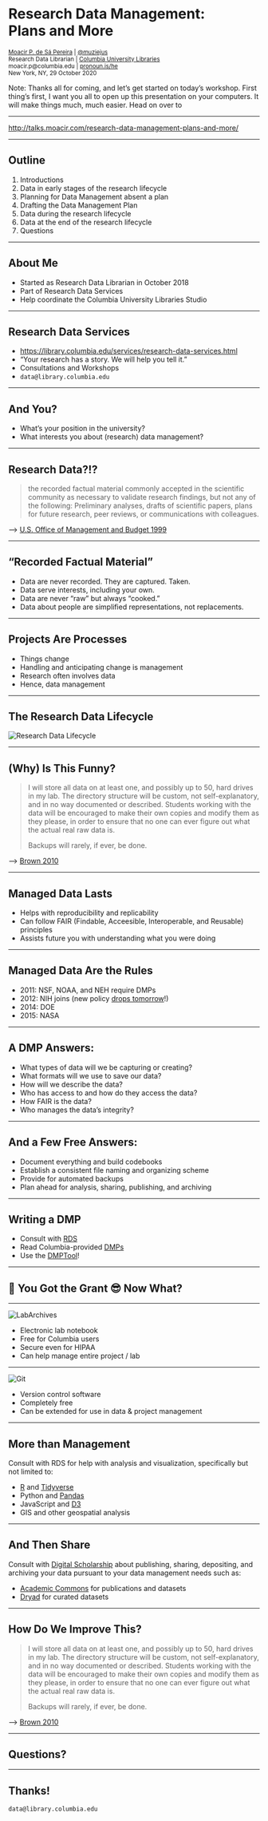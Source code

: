# Research Data Management:<br/>Plans and More <!-- .element: class="r-fit-text" -->

<small>
<a href="http://moacir.com">Moacir P. de Sá Pereira</a> | <a href="http://twitter.com/muziejus">@muziejus</a><br />
Research Data Librarian | <a href="http://library.columbia.edu">Columbia University Libraries</a> <br />
moacir.p@columbia.edu | <a href="http://pronoun.is/he">pronoun.is/he</a><br />
New York, NY, 29 October 2020
</small>

Note: Thanks all for coming, and let’s get started on today’s workshop. First
thing’s first, I want you all to open up this presentation on your computers.
It will make things much, much easier. Head on over to 

---

http://talks.moacir.com/research-data-management-plans-and-more/

---

## Outline

1. Introductions
2. Data in early stages of the research lifecycle
3. Planning for Data Management absent a plan
4. Drafting the Data Management Plan
5. Data during the research lifecycle
6. Data at the end of the research lifecycle
7. Questions

---

## About Me

* Started as Research Data Librarian in October 2018
* Part of Research Data Services
* Help coordinate the Columbia University Libraries Studio

---

## Research Data Services

* https://library.columbia.edu/services/research-data-services.html
* “Your research has a story. We will help you tell it.”
* Consultations and Workshops
* `data@library.columbia.edu`

---

## And You?

* What’s your position in the university?
* What interests you about (research) data management?

---

## Research Data?!?

> the recorded factual material commonly accepted in the scientific community as necessary to validate research findings, but not any of the following: Preliminary analyses, drafts of scientific papers, plans for future research, peer reviews, or communications with colleagues.

--> [U.S. Office of Management and Budget
1999](https://www.federalregister.gov/documents/1999/10/08/99-26264/omb-circular-a-110-uniform-administrative-requirements-for-grants-and-agreements-with-institutions)

---

## “Recorded Factual Material” <!-- .element: class="r-fit-text" -->

* Data are never recorded. They are captured. Taken.
* Data serve interests, including your own.
* Data are never “raw” but always “cooked.” 
* Data about people are simplified representations, not replacements.

---


## Projects Are Processes

* Things change <!-- .element: class="fragment" -->
* Handling and anticipating change is management <!-- .element: class="fragment" -->
* Research often involves data <!-- .element: class="fragment" -->
* Hence, data management <!-- .element: class="fragment" -->

---

## The Research Data Lifecycle

![Research Data Lifecycle](https://i.imgur.com/HGroCEH.png)<!-- .element: class="w-1/2 mx-auto" -->

---

## (Why) Is This Funny?

<blockquote>
<p>I will store all data on at least one, and possibly up to 50, hard drives
in my lab. The directory structure will be custom, not self-explanatory, and
in no way documented or described. Students working with the data will be
encouraged to make their own copies and modify them as they please, in order
to ensure that no one can ever figure out what the actual real raw data
is.</p>

Backups will rarely, if ever, be done.
</blockquote>

--> [Brown 2010](http://ivory.idyll.org/blog/data-management.html)

---

## Managed Data Lasts

* Helps with reproducibility and replicability
* Can follow FAIR (Findable, Acceesible, Interoperable, and Reusable) principles
* Assists future you with understanding what you were doing

---

## Managed Data Are the Rules

* 2011: NSF, NOAA, and NEH require DMPs
* 2012: NIH joins (new policy [drops
  tomorrow](https://www.federalregister.gov/public-inspection/2020-23674/final-policy-for-data-management-and-sharing-and-supplemental-information)!)
* 2014: DOE
* 2015: NASA

---

## A DMP Answers:

* What types of data will we be capturing or creating? <!-- .element: class="fragment" -->
* What formats will we use to save our data? <!-- .element: class="fragment" -->
* How will we describe the data? <!-- .element: class="fragment" -->
* Who has access to and how do they access the data? <!-- .element: class="fragment" -->
* How FAIR is the data? <!-- .element: class="fragment" -->
* Who manages the data’s integrity? <!-- .element: class="fragment" -->

---

## And a Few Free Answers:

* Document everything and build codebooks
* Establish a consistent file naming and organizing scheme
* Provide for automated backups
* Plan ahead for analysis, sharing, publishing, and archiving

---

## Writing a DMP

* Consult with
  [RDS](https://library.columbia.edu/services/research-data-services.html)
* Read Columbia-provided [DMPs](https://research.columbia.edu/writing-data-management-plan)
* Use the [DMPTool](https://dmptool.org/)!

---

## 🎉 You Got the Grant 😎  Now What?

---

![LabArchives](https://i.imgur.com/66j8vxc.png)<!-- .element: class="w-1/2 mx-auto"-->

* Electronic lab notebook
* Free for Columbia users
* Secure even for HIPAA
* Can help manage entire project / lab

---

![Git](https://i.imgur.com/r7Bd7VP.png) <!-- .element: class="w-1/2 mx-auto"-->

* Version control software
* Completely free
* Can be extended for use in data & project management

---

## More than Management

Consult with RDS for help with analysis and visualization, specifically but
not limited to:

* [R](http://r-project.org) and [Tidyverse](https://tidyverse.org)
* Python and [Pandas](https://pandas.pydata.org/)
* JavaScript and [D3](http://d3js.org)
* GIS and other geospatial analysis

---

## And Then Share

Consult with [Digital
Scholarship](https://library.columbia.edu/services/digital-scholarship.html)
about publishing, sharing, depositing, and archiving your data pursuant to
your data management needs such as:

* [Academic Commons](https://academiccommons.columbia.edu/) for publications
  and datasets
* [Dryad](http://datadryad.org) for curated datasets

---

## How Do We Improve This? <!-- .element: class="r-fit-text" -->

<blockquote>
<p>I will store all data on at least one, and possibly up to 50, hard drives
in my lab. The directory structure will be custom, not self-explanatory, and
in no way documented or described. Students working with the data will be
encouraged to make their own copies and modify them as they please, in order
to ensure that no one can ever figure out what the actual real raw data
is.</p>

Backups will rarely, if ever, be done.
</blockquote>

--> [Brown 2010](http://ivory.idyll.org/blog/data-management.html)

---

## Questions?

---

## Thanks!

`data@library.columbia.edu`
